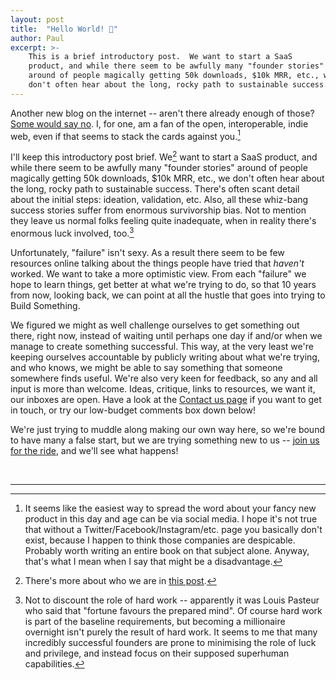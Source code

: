 ```yaml
---
layout: post
title:  "Hello World! 👋"
author: Paul
excerpt: >-
    This is a brief introductory post.  We want to start a SaaS
    product, and while there seem to be awfully many "founder stories"
    around of people magically getting 50k downloads, $10k MRR, etc., we
    don't often hear about the long, rocky path to sustainable success.
---
```

Another new blog on the internet -- aren't there already enough of
those?  [Some would say
no](http://tttthis.com/blog/if-i-could-bring-one-thing-back-to-the-internet-it-would-be-blogs).
I, for one, am a fan of the open, interoperable, indie web,
even if that seems to stack the cards against you.[^indie-disadvantage]

I'll keep this introductory post brief.  We[^we] want to start a SaaS
product, and while there seem to be awfully many "founder stories"
around of people magically getting 50k downloads, $10k MRR, etc., we
don't often hear about the long, rocky path to sustainable success.
There's often scant detail about the initial steps: ideation,
validation, etc.  Also, all these whiz-bang success stories suffer
from enormous survivorship bias.  Not to mention they leave us normal
folks feeling quite inadequate, when in reality there's enormous luck
involved, too.[^luck]

Unfortunately, "failure" isn't sexy.  As a result there seem to be few
resources online talking about the things people have tried that
_haven't_ worked.  We want to take a more optimistic view.  From each
"failure" we hope to learn things, get better at what we're trying to
do, so that 10 years from now, looking back, we can point at all the
hustle that goes into trying to Build Something.

We figured we might as well challenge ourselves to get something out
there, right now, instead of waiting until perhaps one day if and/or
when we manage to create something successful.  This way, at the very
least we're keeping ourselves accountable by publicly writing about
what we're trying, and who knows, we might be able to say something
that someone somewhere finds useful.  We're also very keen for
feedback, so any and all input is more than welcome.  Ideas, critique,
links to resources, we want it, our inboxes are open.  Have a look at
the [Contact us page][contact] if you want to get in touch, or try our
low-budget comments box down below!

We're just trying to muddle along making our own way here, so we're
bound to have many a false start, but we are trying something new to
us -- [join us for the ride][mailchimp], and we'll see what happens!

<br />
<hr />

[^indie-disadvantage]: It seems like the easiest way to spread the
    word about your fancy new product in this day and age can be via
    social media. I hope it's not true that without a
    Twitter/Facebook/Instagram/etc. page you basically don't exist,
    because I happen to think those companies are despicable.
    Probably worth writing an entire book on that subject alone.
    Anyway, that's what I mean when I say that might be a
    disadvantage.

[^we]: There's more about who we are in [this post](/2020/07/01/who-are-you.html).
[^luck]: Not to discount the role of hard work -- apparently it was
    Louis Pasteur who said that "fortune favours the prepared mind".
    Of course hard work is part of the baseline requirements, but
    becoming a millionaire overnight isn't purely the result of hard
    work.  It seems to me that many incredibly successful founders are
    prone to minimising the role of luck and privilege, and instead
    focus on their supposed superhuman capabilities.

[contact]: /contact/
[mailchimp]: https://mailchi.mp/9b80f5da87c8/exsaasperated-com-newsletter
